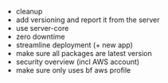 - cleanup
- add versioning and report it from the server
- use server-core
- zero downtime
- streamline deployment (+ new app)
- make sure all packages are latest version
- security overview (incl AWS account)
- make sure only uses bf aws profile